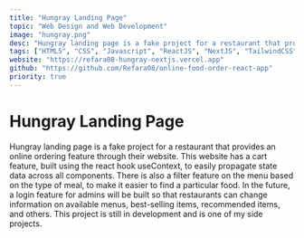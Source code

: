 ```yaml
---
title: "Hungray Landing Page"
topic: "Web Design and Web Development"
image: "hungray.png"
desc: "Hungray landing page is a fake project for a restaurant that provides an online ordering feature through their website. This website has a cart feature, built using Redux Toolkit, to easily propagate state data across all components. There is also a filter feature on the menu based on the type of meal, to make it easier to find a particular food. In the future, a login feature for admins will be built so that restaurants can change information on available menus, best-selling items, recommended items, and others. This project is still in development and is one of my side projects."
tags: ["HTML5", "CSS", "Javascript", "ReactJS", "NextJS", "TailwindCSS", "GSAP"]
website: "https://refara08-hungray-nextjs.vercel.app"
github: "https://github.com/Refara08/online-food-order-react-app"
priority: true
---
```


# Hungray Landing Page

Hungray landing page is a fake project for a restaurant that provides an online ordering feature through their website. This website has a cart feature, built using the react hook useContext, to easily propagate state data across all components. There is also a filter feature on the menu based on the type of meal, to make it easier to find a particular food. In the future, a login feature for admins will be built so that restaurants can change information on available menus, best-selling items, recommended items, and others. This project is still in development and is one of my side projects.
